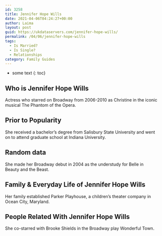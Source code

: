 ```yaml
---
id: 3258
title: Jennifer Hope Wills
date: 2021-04-06T04:24:27+00:00
author: Laima
layout: post
guid: https://ukdataservers.com/jennifer-hope-wills/
permalink: /04/06/jennifer-hope-wills
tags:
  - Is Married?
  - Is Single?
  - Relationships
category: Family Guides
---
```


* some text
{: toc}


## Who is Jennifer Hope Wills
                  
                  
                  
Actress who starred on Broadway from 2006-2010 as Christine in the iconic musical The Phantom of the Opera.
                  
              
            
              
            
                
                
                
## Prior to Popularity
                  
                  
                  
She received a bachelor&#8217;s degree from Salisbury State University and went on to attend graduate school at Indiana University.
                  
              
            
              
            
                
                
                
## Random data
                  
                  
                  
She made her Broadway debut in 2004 as the understudy for Belle in Beauty and the Beast.
                  
              
            
              
            
                
                
                
## Family & Everyday Life of Jennifer Hope Wills
                  
                  
                  
Her family established Parker Playhouse, a children&#8217;s theater company in Ocean City, Maryland.
                  
              
            
              
            
                
                
                
## People Related With Jennifer Hope Wills
                  
                  
                  
She co-starred with Brooke Shields in the Broadway play Wonderful Town.
                  
              
            
              
            
                
              
            
              
              
            
            
              
            
          
          
          